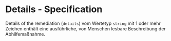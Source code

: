 # Details - Specification

Details of the remediation (`details`) vom Wertetyp `string` mit 1 oder mehr Zeichen enthält eine ausführliche, von Menschen lesbare Beschreibung der Abhilfemaßnahme.

